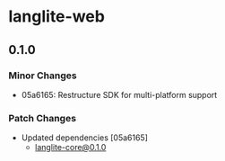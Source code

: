 # langlite-web

## 0.1.0

### Minor Changes

- 05a6165: Restructure SDK for multi-platform support

### Patch Changes

- Updated dependencies [05a6165]
  - langlite-core@0.1.0
